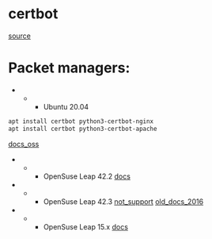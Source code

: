 # certbot
[source](https://github.com/certbot/certbot)

# Packet managers:

- - - Ubuntu 20.04
```bash
apt install certbot python3-certbot-nginx
apt install certbot python3-certbot-apache
```
[docs_oss](https://certbot.eff.org/docs/install.html#installing-from-source)

- - - OpenSuse Leap 42.2
[docs](https://en.opensuse.org/Let%E2%80%99s_Encrypt)

- - - OpenSuse Leap 42.3
[not_support](https://community.letsencrypt.org/t/solution-to-install-on-opensuse-42-3/76122)
[old_docs_2016](https://rootco.de/2016-05-16-letsencrypt-on-leap/)

- - - OpenSuse Leap 15.x
[docs](https://snapcraft.io/install/certbot/opensuse)
